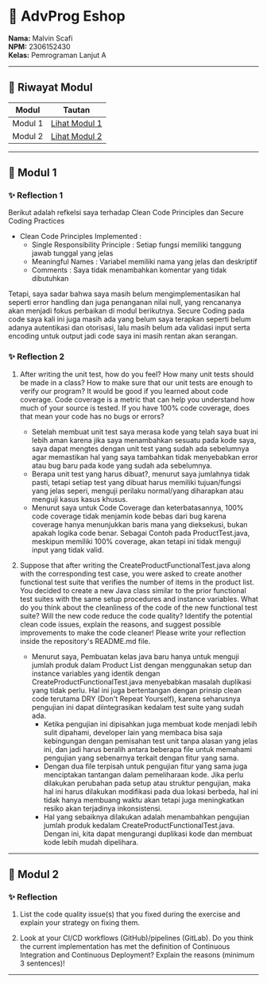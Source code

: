 # 🛒 AdvProg Eshop
**Nama:** Malvin Scafi  
**NPM:** 2306152430  
**Kelas:** Pemrograman Lanjut A

---

## 📌 Riwayat Modul
| **Modul** | **Tautan**                   |
|-----------|------------------------------|
| Modul 1   | [Lihat Modul 1](#📘-modul-1) |
| Modul 2   | [Lihat Modul 2](#📘-modul-2) |
---

## 📘 Modul 1
### ✨ Reflection 1
Berikut adalah refkelsi saya terhadap Clean Code Principles dan Secure Coding Practices
- Clean Code Principles Implemented :
    - Single Responsibility Principle : Setiap fungsi memiliki tanggung jawab tunggal yang jelas
    - Meaningful Names : Variabel memiliki nama yang jelas dan deskriptif
    - Comments : Saya tidak menambahkan komentar yang tidak dibutuhkan

Tetapi, saya sadar bahwa saya masih belum mengimplementasikan hal seperti error handling dan juga penanganan nilai null, yang rencananya akan menjadi fokus perbaikan di modul berikutnya. Secure Coding pada code saya kali ini juga masih ada yang belum saya terapkan seperti belum adanya autentikasi dan otorisasi, lalu masih belum ada validasi input serta encoding untuk output jadi code saya ini masih rentan akan serangan.


### ✨ Reflection 2
1. After writing the unit test, how do you feel? How many unit tests should be made in a class? How to make sure that our unit tests are enough to verify our program? It would be good if you learned about code coverage. Code coverage is a metric that can help you understand how much of your source is tested. If you have 100% code coverage, does that mean your code has no bugs or errors? 

    - Setelah membuat unit test saya merasa kode yang telah saya buat ini lebih aman karena jika saya menambahkan sesuatu pada kode saya, saya dapat mengtes dengan unit test yang sudah ada sebelumnya agar memastikan hal yang saya tambahkan tidak menyebabkan error atau bug baru pada kode yang sudah ada sebelumnya.
    - Berapa unit test yang harus dibuat?, menurut saya jumlahnya tidak pasti, tetapi setiap test yang dibuat harus memiliki tujuan/fungsi yang jelas seperi, menguji perilaku normal/yang diharapkan atau menguji kasus kasus khusus.
    - Menurut saya untuk Code Coverage dan keterbatasannya, 100% code coverage tidak menjamin kode bebas dari bug karena coverage hanya menunjukkan baris mana yang dieksekusi, bukan apakah logika code benar. Sebagai Contoh pada ProductTest.java, meskipun memiliki 100% coverage, akan tetapi ini tidak menguji input yang tidak valid.

2. Suppose that after writing the CreateProductFunctionalTest.java along with the corresponding test case, you were asked to create another functional test suite that verifies the number of items in the product list. You decided to create a new Java class similar to the prior functional test suites with the same setup procedures and instance variables. 
What do you think about the cleanliness of the code of the new functional test suite? Will the new code reduce the code quality? Identify the potential clean code issues, explain the reasons, and suggest possible improvements to make the code cleaner! Please write your reflection inside the repository's README.md file.

    - Menurut saya, Pembuatan kelas java baru hanya untuk menguji jumlah produk dalam Product List dengan menggunakan setup dan instance variables yang identik dengan CreateProductFunctionalTest.java menyebabkan masalah duplikasi yang tidak perlu. Hal ini juga bertentangan dengan prinsip clean code terutama DRY (Don't Repeat Yourself), karena seharusnya pengujian ini dapat diintegrasikan kedalam test suite yang sudah ada.
        - Ketika pengujian ini dipisahkan juga membuat kode menjadi lebih sulit dipahami, developer lain yang membaca bisa saja kebingungan dengan pemisahan test unit tanpa alasan yang jelas ini, dan jadi harus beralih antara beberapa file untuk memahami pengujian yang sebenarnya terkait dengan fitur yang sama.
        - Dengan dua file terpisah untuk pengujian fitur yang sama juga menciptakan tantangan dalam pemeliharaan kode. Jika perlu dilakukan perubahan pada setup atau struktur pengujian, maka hal ini harus dilakukan modifikasi pada dua lokasi berbeda, hal ini tidak hanya membuang waktu akan tetapi juga meningkatkan resiko akan terjadinya inkonsistensi.
        - Hal yang sebaiknya dilakukan adalah menambahkan pengujian jumlah produk kedalam CreateProductFunctionalTest.java. Dengan ini, kita dapat mengurangi duplikasi kode dan membuat kode lebih mudah dipelihara.
---

## 📘 Modul 2
### ✨ Reflection
1. List the code quality issue(s) that you fixed during the exercise and explain your strategy on fixing them.


2. Look at your CI/CD workflows (GitHub)/pipelines (GitLab). Do you think the current implementation has met the definition of Continuous Integration and Continuous Deployment? Explain the reasons (minimum 3 sentences)!


---
